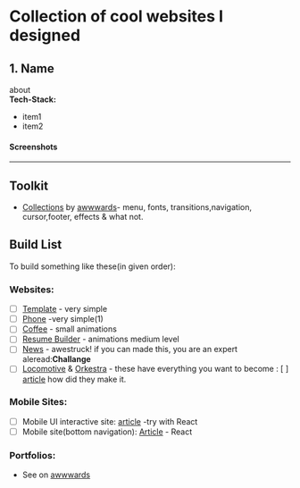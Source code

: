 # Collection of cool websites I designed


## 1. Name
about
<br>**Tech-Stack:**
* item1
* item2
#### Screenshots

<hr>



## Toolkit
* [Collections](https://www.awwwards.com/collections/) by [awwwards](https://www.awwwards.com)- menu, fonts, transitions,navigation, cursor,footer, effects & what not.

## Build List
To build something like these(in given order):
### Websites:
* [ ] [Template](https://toi.io/) - very simple
* [ ] [Phone](https://www.revols.com/) -very simple(1)
* [ ] [Coffee](https://us.camposcoffee.com/) - small animations
* [ ] [Resume Builder](https://www.wozber.com/us) - animations medium level
* [ ] [News](https://www.bundle.app/en/contact) - awestruck! if you can made this, you are an expert aleread:**Challange**
* [ ] [Locomotive](https://locomotive.ca/en/play) & [Orkestra](https://orkestra.ca/en/homepage) - these have everything you want to become : [ ] [article](https://www.awwwards.com/in-the-mind-of-orkestra-building-a-website-that-kills-the-traditional-agency-model.html) how did they make it.
### Mobile Sites:
* [ ] Mobile UI interactive site: [article](https://medium.muz.li/ui-interactions-of-the-week-174-a80537babf54) -try with React
* [ ] Mobile site(bottom navigation): [Article](https://www.smashingmagazine.com/2019/08/bottom-navigation-pattern-mobile-web-pages/) - React 

### Portfolios:
* See on [awwwards](https://www.awwwards.com/awwwards/collections/freelance-portfolio/)